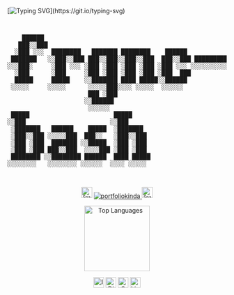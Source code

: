 [![Typing SVG](https://readme-typing-svg.herokuapp.com/?color=00bfbf&size=35&center=true&vCenter=true&width=1000&lines=sup;)](https://git.io/typing-svg)

<pre align='center'>


    ██████                                                                      
   ███░░███                                                                     
  ░███ ░░░  ████████   ███████ ████████    ██████              █████  █████ ████
 ███████   ░░███░░███ ███░░███░░███░░███  ███░░███ ██████████ ███░░  ░░███ ░███ 
░░░███░     ░███ ░░░ ░███ ░███ ░███ ░███ ░███ ░░░ ░░░░░░░░░░ ░░█████  ░███ ░███ 
  ░███      ░███     ░███ ░███ ░███ ░███ ░███  ███            ░░░░███ ░███ ░███ 
  █████     █████    ░░███████ ████ █████░░██████             ██████  ░░████████
 ░░░░░     ░░░░░      ░░░░░███░░░░ ░░░░░  ░░░░░░             ░░░░░░    ░░░░░░░░ 
                      ███ ░███                                                  
                     ░░██████                                                   
                      ░░░░░░                                                    
 █████                       █████                                              
░░███                       ░░███                                               
 ░███████   ██████    █████  ░███████                                           
 ░███░░███ ░░░░░███  ███░░   ░███░░███                                          
 ░███ ░███  ███████ ░░█████  ░███ ░███                                          
 ░███ ░███ ███░░███  ░░░░███ ░███ ░███                                          
 ████████ ░░████████ ██████  ████ █████                                         
░░░░░░░░   ░░░░░░░░ ░░░░░░  ░░░░ ░░░░░                                          


</pre>

<p align="center">
  <sub><sup><img src="https://raw.githubusercontent.com/Tarikul-Islam-Anik/Telegram-Animated-Emojis/main/Activity/Sparkles.webp" alt="Sparkles" width="25" height="25"/></sup></sub>
  <a href="https://frgnc-subash.vercel.app/" target="_blank" >
    <img src="https://img.shields.io/badge/portfolio-000000?style=for-the-badge&logoColor=D9E0EE" alt="portfoliokinda">
  </a>
  <sub><sup><img src="https://raw.githubusercontent.com/Tarikul-Islam-Anik/Telegram-Animated-Emojis/main/Activity/Sparkles.webp" alt="Sparkles" width="25" height="25"/></sup></sub>
</p>

<p align="center">
<!--   <img src="https://streak-stats.demolab.com?user=frgnc-subash&locale=en&mode=daily&theme=radical&hide_border=true&border_radius=5" height="150" alt="GitHub Streak"/> -->
  <img src="https://github-readme-stats.vercel.app/api/top-langs?username=frgnc-subash&layout=compact&langs_count=5&theme=radical&hide_border=true" height="150" alt="Top Languages"/>
</p>

<p align="center" style="text-decoration: none;">
  <a href="https://www.instagram.com/frgnc.subash" style="text-decoration: none;">
    <img src="https://img.shields.io/badge/Instagram-000000?style=for-the-badge&logo=instagram&logoColor=E4405F" height="24" alt="Instagram"/>
  </a>
  <a href="https://discord.com/users/incon_axosis" style="text-decoration: none;">
    <img src="https://img.shields.io/badge/Discord-000000?style=for-the-badge&logo=discord&logoColor=7289DA" height="24" alt="Discord"/>
  </a>
  <a href="mailto:axosis.social357@gmail.com" style="text-decoration: none;">
    <img src="https://img.shields.io/badge/Gmail-000000?style=for-the-badge&logo=gmail&logoColor=D14836" height="24" alt="Gmail"/>
  </a>
  <a href="https://www.linkedin.com/in/subash-lama-tamang-89257a320/" style="text-decoration: none;">
    <img src="https://img.shields.io/badge/LinkedIn-000000?style=for-the-badge&logo=linkedin&logoColor=0077B5" height="24" alt="LinkedIn"/>
  </a>
</p>

<!-- <p align="center">
  <img src="https://raw.githubusercontent.com/frgnc-subash/frgnc-subash/output/snake.svg" alt="Snake animation"/>
</p> -->
